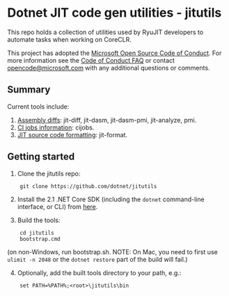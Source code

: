 # Dotnet JIT code gen utilities - jitutils

This repo holds a collection of utilities used by RyuJIT developers to 
automate tasks when working on CoreCLR.

This project has adopted the [Microsoft Open Source Code of Conduct](https://opensource.microsoft.com/codeofconduct/).
For more information see the [Code of Conduct FAQ](https://opensource.microsoft.com/codeofconduct/faq/)
or contact [opencode@microsoft.com](mailto:opencode@microsoft.com) with any additional questions or comments.

## Summary

Current tools include:

1. [Assembly diffs](doc/diffs.md): jit-diff, jit-dasm, jit-dasm-pmi, jit-analyze, pmi.
2. [CI jobs information](doc/cijobs.md): cijobs.
3. [JIT source code formatting](doc/formatting.md): jit-format.

## Getting started

1. Clone the jitutils repo:
```
    git clone https://github.com/dotnet/jitutils
```

2. Install the 2.1 .NET Core SDK (including the `dotnet` command-line interface, or CLI) from [here](https://dot.net).

3. Build the tools:
```
    cd jitutils
    bootstrap.cmd
```
(on non-Windows, run bootstrap.sh. NOTE: On Mac, you need to first use `ulimit -n 2048` or the `dotnet restore` part of the build will fail.)

4. Optionally, add the built tools directory to your path, e.g.:
```
    set PATH=%PATH%;<root>\jitutils\bin
```
